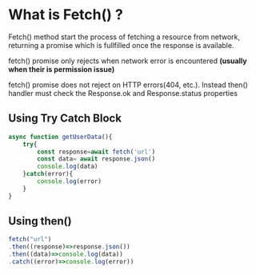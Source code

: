 # What is Fetch() ?

Fetch() method start the process of fetching a resource from network, returning a promise which is fullfilled once the response is available.

fetch() promise only rejects when network error is encountered **(usually when their is permission issue)**

fetch() promise does not reject on HTTP errors(404, etc.). Instead then() handler must check the Response.ok and Response.status properties

## Using Try Catch Block

```Javascript
async function getUserData(){
    try{
        const response=await fetch('url')
        const data= await response.json()
        console.log(data)
    }catch(error){
        console.log(error)
    }
}
```
## Using then()

```Javascript
fetch("url")
.then((response)=>response.json())
.then((data)=>console.log(data))
.catch((error)=>console.log(error))
```